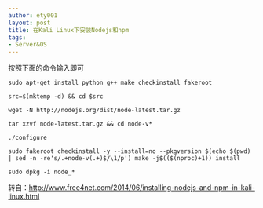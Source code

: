 ```yaml
---
author: ety001
layout: post
title: 在Kali Linux下安装Nodejs和npm
tags:
- Server&OS
---
```


按照下面的命令输入即可

```
sudo apt-get install python g++ make checkinstall fakeroot

src=$(mktemp -d) && cd $src

wget -N http://nodejs.org/dist/node-latest.tar.gz

tar xzvf node-latest.tar.gz && cd node-v*

./configure

sudo fakeroot checkinstall -y --install=no --pkgversion $(echo $(pwd) | sed -n -re's/.+node-v(.+)$/\1/p') make -j$(($(nproc)+1)) install

sudo dpkg -i node_*

```

转自：http://www.free4net.com/2014/06/installing-nodejs-and-npm-in-kali-linux.html
